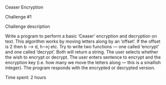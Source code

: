 Ceaser Encryption

Challenge #1

Challenge description

Write a program to perform a basic ‘Ceaser’ encryption and decryption on text.
This algorithm works by moving letters along by an ‘offset’. If the offset is 2 then b —> d, h—>j etc.
Try to write two functions — one called ‘encrypt’ and one called ’decrypt’.
Both will return a string.
The user selects whether the wish to encrypt or decrypt.
The user enters sentence to encrypt and the encryption key (i.e. how many we move the letters along — this is a smallish integer).
The program responds with the encrypted or decrypted version.

Time spent: 2 hours
